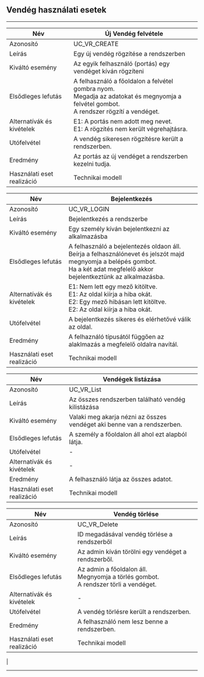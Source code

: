 ## Vendég használati esetek

---

| Név                        | Új Vendég felvétele                                                                                                                           |
|----------------------------|-----------------------------------------------------------------------------------------------------------------------------------------------|
| Azonosító                  | UC_VR_CREATE                                                                                                                                  |
| Leírás                     | Egy új vendég rögzítése a rendszerben                                                                                                         |
| Kiváltó esemény            | Az egyik felhasználó (portás) egy vendéget kíván rögzíteni                                                                                    |
| Elsődleges lefutás         | A felhasználó a főoldalon a felvétel gombra nyom.<br/> Megadja az adatokat és megnyomja a felvétel gombot.<br/>A rendszer rögzítí a vendéget. | 
| Alternatívák és kivételek  | E1: A portás nem adott meg nevet. <br/> E1: A rögzítés nem került végrehajtásra.                                                              | 
| Utófelvétel                | A vendég sikeresen rögzítésre került a rendszerben.                                                                                           | 
| Eredmény                   | Az portás az új vendéget a rendszerben kezelni tudja.                                                                                         | 
| Használati eset realizáció | Technikai modell                                                                                                                              | 

| Név                        | Bejelentkezés                                                                                                                                                                          |
|----------------------------|----------------------------------------------------------------------------------------------------------------------------------------------------------------------------------------|
| Azonosító                  | UC_VR_LOGIN                                                                                                                                                                            |
| Leírás                     | Bejelentkezés a rendszerbe                                                                                                                                                             |
| Kiváltó esemény            | Egy személy kíván bejelentkezni az alkalmazásba                                                                                                                                        |
| Elsődleges lefutás         | A felhasználó a bejelentezés oldaon áll.<br/> Beírja a felhasználónevet és jelszót majd megnyomja a belépés gombot.<br/>Ha a két adat megfelelő akkor bejelentkeztünk az alkalmazásba. | 
| Alternatívák és kivételek  | E1: Nem lett egy mező kitöltve. <br/>E1: Az oldal kiírja a hiba okát.<br> E2: Egy mező hibásan lett kitöltve. <br/>E2: Az oldal kiírja a hiba okát.                                    | 
| Utófelvétel                | A bejelentkezés sikeres és elérhetővé válik az oldal.                                                                                                                                  | 
| Eredmény                   | A felhaználó típusától függően az alaklmazás a megfelelő oldalra navítál.                                                                                                              | 
| Használati eset realizáció | Technikai modell                                                                                                                                                                       | 

| Név                        | Vendégek listázása                                                      |
|----------------------------|-------------------------------------------------------------------------|
| Azonosító                  | UC_VR_List                                                              |
| Leírás                     | Az összes rendszerben található vendég kilistázása                      |
| Kiváltó esemény            | Valaki meg akarja nézni az összes vendéget aki benne van a rendszerben. |
| Elsődleges lefutás         | A személy a főoldalon áll ahol ezt alapból látja.                       | 
| Utófelvétel                | -                                                                       | 
| Alternatívák és kivételek  | -                                                                       | 
| Eredmény                   | A felhasználó látja az összes adatot.                                   | 
| Használati eset realizáció | Technikai modell                                                        | 

| Név                        | Vendég törlése                                                                             |
|----------------------------|--------------------------------------------------------------------------------------------|
| Azonosító                  | UC_VR_Delete                                                                               |
| Leírás                     | ID megadásával vendég törlése a rendszerből                                                |
| Kiváltó esemény            | Az admin kíván törölni egy vendéget a rendszerből.                                         |
| Elsődleges lefutás         | Az admin a főoldalon áll.<br/> Megnyomja a törlés gombot.<br/>A rendszer törli a vendéget. | 
| Alternatívák és kivételek  | -                                                                                          | 
| Utófelvétel                | A vendég törlésre került a rendszerben.                                                    | 
| Eredmény                   | A felhasználó nem lesz benne a rendszerben.                                                | 
| Használati eset realizáció | Technikai modell                                                                           | 
|

---
